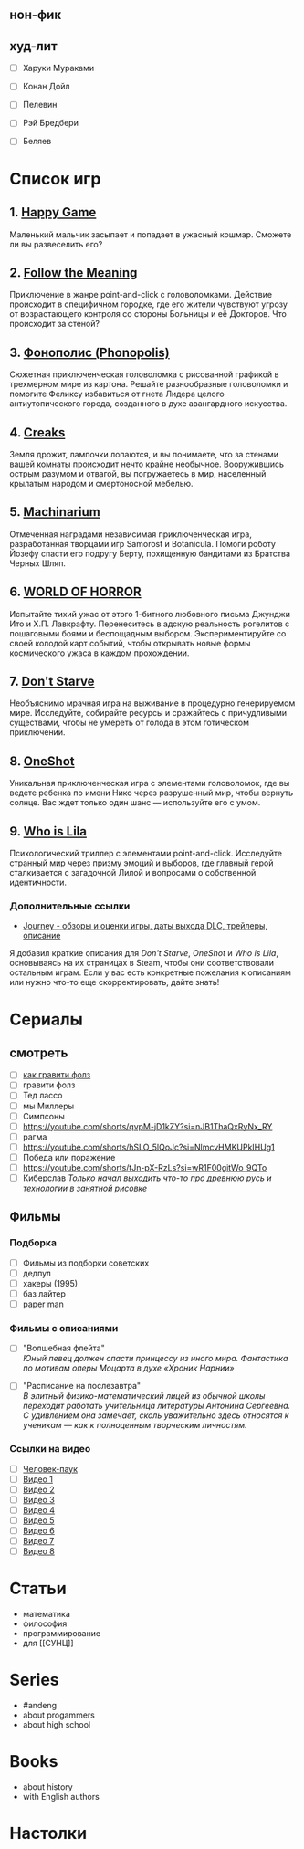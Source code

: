 ## нон-фик

## худ-лит
- [ ] Харуки Мураками
- [ ] Конан Дойл
- [ ] Пелевин
- [ ] Рэй Бредбери
- [ ] Беляев




# Список игр

## 1. [Happy Game](https://store.steampowered.com/app/1206060/Happy_Game/)
Маленький мальчик засыпает и попадает в ужасный кошмар. Сможете ли вы развеселить его?
## 2. [Follow the Meaning](https://store.steampowered.com/app/2720280/Follow_the_meaning/)
Приключение в жанре point-and-click с головоломками. Действие происходит в специфичном городке, где его жители чувствуют угрозу от возрастающего контроля со стороны Больницы и её Докторов. Что происходит за стеной?

## 3. [Фонополис (Phonopolis)](https://store.steampowered.com/app/1206070/Phonopolis/)
Сюжетная приключенческая головоломка с рисованной графикой в трехмерном мире из картона. Решайте разнообразные головоломки и помогите Феликсу избавиться от гнета Лидера целого антиутопического города, созданного в духе авангардного искусства.

## 4. [Creaks](https://store.steampowered.com/app/956030/Creaks/)
Земля дрожит, лампочки лопаются, и вы понимаете, что за стенами вашей комнаты происходит нечто крайне необычное. Вооружившись острым разумом и отвагой, вы погружаетесь в мир, населенный крылатым народом и смертоносной мебелью.

## 5. [Machinarium](https://store.steampowered.com/app/40700/Machinarium/)
Отмеченная наградами независимая приключенческая игра, разработанная творцами игр Samorost и Botanicula. Помоги роботу Йозефу спасти его подругу Берту, похищенную бандитами из Братства Черных Шляп.

## 6. [WORLD OF HORROR](https://store.steampowered.com/app/913740/WORLD_OF_HORROR/)
Испытайте тихий ужас от этого 1-битного любовного письма Джунджи Ито и Х.П. Лавкрафту. Перенеситесь в адскую реальность рогелитов с пошаговыми боями и беспощадным выбором. Экспериментируйте со своей колодой карт событий, чтобы открывать новые формы космического ужаса в каждом прохождении.

## 7. [Don't Starve](https://store.steampowered.com/app/219740/Dont_Starve/)
Необъяснимо мрачная игра на выживание в процедурно генерируемом мире. Исследуйте, собирайте ресурсы и сражайтесь с причудливыми существами, чтобы не умереть от голода в этом готическом приключении.

## 8. [OneShot](https://store.steampowered.com/app/420530/OneShot/)
Уникальная приключенческая игра с элементами головоломок, где вы ведете ребенка по имени Нико через разрушенный мир, чтобы вернуть солнце. Вас ждет только один шанс — используйте его с умом.

## 9. [Who is Lila](https://store.steampowered.com/app/1083830/Who_is_Lila/)
Психологический триллер с элементами point-and-click. Исследуйте странный мир через призму эмоций и выборов, где главный герой сталкивается с загадочной Лилой и вопросами о собственной идентичности.



### Дополнительные ссылки
- [Journey - обзоры и оценки игры, даты выхода DLC, трейлеры, описание](https://www.igromania.ru/game/9888/Journey.html)

Я добавил краткие описания для *Don't Starve*, *OneShot* и *Who is Lila*, основываясь на их страницах в Steam, чтобы они соответствовали остальным играм. Если у вас есть конкретные пожелания к описаниям или нужно что-то еще скорректировать, дайте знать!
# Сериалы
## смотреть
- [ ] [как гравити фолз](https://youtu.be/MGUXcgGh-SI?si=4jGfTyMtcvIqHKfu)
- [ ] гравити фолз
- [ ] Тед лассо
- [ ] мы Миллеры
- [ ] Симпсоны
- [ ] https://youtube.com/shorts/qvpM-jD1kZY?si=nJB1ThaQxRyNx_RY
- [ ] рагма
- [ ] https://youtube.com/shorts/hSLO_5lQoJc?si=NlmcvHMKUPkIHUg1
- [ ] Победа или поражение
- [ ] https://youtube.com/shorts/tJn-pX-RzLs?si=wR1F00gitWo_9QTo
- [ ] Киберслав
	*Только начал выходить что-то про древнюю русь и технологии в занятной рисовке*
## Фильмы

### Подборка
- [ ] Фильмы из подборки советских
- [ ] дедпул
- [ ] хакеры (1995)
- [ ] баз лайтер
- [ ] paper man

### Фильмы с описаниями
- [ ] "Волшебная флейта"  
  *Юный певец должен спасти принцессу из иного мира. Фантастика по мотивам оперы Моцарта в духе «Хроник Нарнии»*
  
- [ ] "Расписание на послезавтра"  
  *В элитный физико-математический лицей из обычной школы переходит работать учительница литературы Антонина Сергеевна. С удивлением она замечает, сколь уважительно здесь относятся к ученикам — как к полноценным творческим личностям.*

### Ссылки на видео
- [ ] [Человек-паук](https://youtube.com/shorts/-F0q_gG8ExU?si=-WJUHaIy98KGTn9j)
- [ ] [Видео 1](https://youtube.com/shorts/35D4l5Yddls?si=rhvM00yLCNDuEHci)
- [ ] [Видео 2](https://youtube.com/shorts/clLwN1mxdNA?si=FspstvyYwow2DkeL)
- [ ] [Видео 3](https://youtube.com/shorts/LJgbW7Anhfc?si=II3Akd2dumdcQaM5)
- [ ] [Видео 4](https://youtube.com/shorts/jNy8inT_19Y?si=L07lISl5uIcu07Z-)
- [ ] [Видео 5](https://youtube.com/shorts/Vn9G4uFJrlA?si=vM2t1cxlEQdgJA3)
- [ ] [Видео 6](https://youtube.com/shorts/GVgQVQrPCAk?si=xNdU0bTVag3NIGd_)
- [ ] [Видео 7](https://youtube.com/shorts/1cO_M2iVqTY?si=ALB42OK2Wb003j2Z)
- [ ] [Видео 8](https://youtube.com/shorts/7OIslnVmDvU?si=kteZQ4aCyWmhpKVr)

# Статьи
+ математика
+ философия
+ программирование
+ для [[СУНЦ]]
# Series
-  #andeng 
- about progammers
- about high school
# Books
- about history
- with English authors
# Настолки
